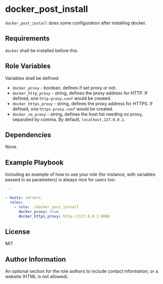 docker_post_install
=========

`docker_post_install` does some configuration after installing docker.

Requirements
------------

`docker` shall be installed before this.

Role Variables
--------------

Variables shall be defined:

- `docker_proxy` - boolean, defines if set proxy or not.
- `docker_http_proxy` - string, defines the proxy address for HTTP. If defined, one `http-proxy.conf` would be created.
- `docker_https_proxy` - string, defines the proxy address for HTTPS. If defined, one `https-proxy.conf` would be created.
- `docker_no_proxy` - string, defines the host list needing no proxy, separated by comma. By default, `localhost,127.0.0.1`. 

Dependencies
------------

None.

Example Playbook
----------------

Including an example of how to use your role (for instance, with variables passed in as parameters) is always nice for users too:

```yaml
---

- hosts: servers
  roles:
    - role: ./docker_post_install
      docker_proxy: true
      docker_https_proxy: http://127.0.0.1:8080
```

License
-------

MIT

Author Information
------------------

An optional section for the role authors to include contact information, or a website (HTML is not allowed).

